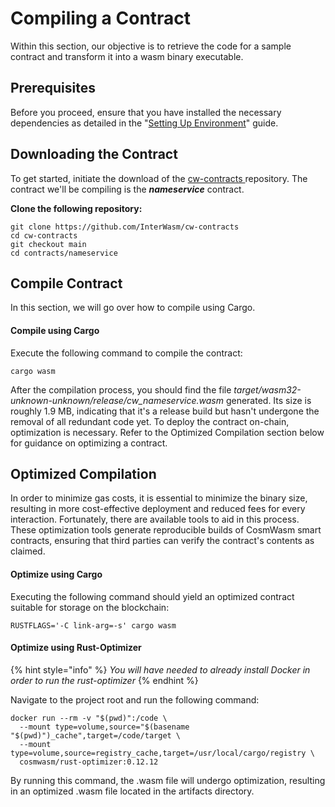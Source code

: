 # Compiling a Contract

Within this section, our objective is to retrieve the code for a sample contract and transform it into a wasm binary executable.

## Prerequisites

Before you proceed, ensure that you have installed the necessary dependencies as detailed in the "[Setting Up Environment](setting-up-environment.md)" guide.

## Downloading the Contract

To get started, initiate the download of the [cw-contracts ](https://github.com/deus-labs/cw-contracts)repository. The contract we'll be compiling is the _**nameservice**_ contract.

**Clone the following repository:**

```
git clone https://github.com/InterWasm/cw-contracts
cd cw-contracts
git checkout main
cd contracts/nameservice
```

## Compile Contract

In this section, we will go over how to compile using Cargo.

#### Compile using Cargo

Execute the following command to compile the contract:

```
cargo wasm
```

After the compilation process, you should find the file _target/wasm32-unknown-unknown/release/cw\_nameservice.wasm_ generated. Its size is roughly 1.9 MB, indicating that it's a release build but hasn't undergone the removal of all redundant code yet. To deploy the contract on-chain, optimization is necessary. Refer to the Optimized Compilation section below for guidance on optimizing a contract.

## Optimized Compilation&#x20;

In order to minimize gas costs, it is essential to minimize the binary size, resulting in more cost-effective deployment and reduced fees for every interaction. Fortunately, there are available tools to aid in this process. These optimization tools generate reproducible builds of CosmWasm smart contracts, ensuring that third parties can verify the contract's contents as claimed.

#### Optimize using Cargo

Executing the following command should yield an optimized contract suitable for storage on the blockchain:

```
RUSTFLAGS='-C link-arg=-s' cargo wasm
```

#### Optimize using Rust-Optimizer

{% hint style="info" %}
_You will have needed to already install Docker in order to run the rust-optimizer_
{% endhint %}

Navigate to the project root and run the following command:

```
docker run --rm -v "$(pwd)":/code \
  --mount type=volume,source="$(basename "$(pwd)")_cache",target=/code/target \
  --mount type=volume,source=registry_cache,target=/usr/local/cargo/registry \
  cosmwasm/rust-optimizer:0.12.12
```

By running this command, the .wasm file will undergo optimization, resulting in an optimized .wasm file located in the artifacts directory.

####
